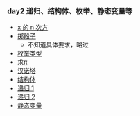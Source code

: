 ### day2 递归、结构体、枚举、静态变量等

- [x 的 n 次方](../../../../cppThings/practice/day2/2-1-x的n次方.cpp)
- [掷骰子]()
  - 不知道具体要求，略过
- [枚举类型](../../../../cppThings/practice/day2/2-3-枚举类型.cpp)
- [求π]()
- [汉诺塔]()
- [结构体]()
- [递归 1]()
- [递归 2]()
- [静态变量]()